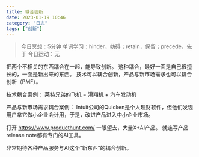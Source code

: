 ```yaml
---
title: 耦合创新
date: 2023-01-19 10:46 
category: "日志"
tags: ["创新"]
---
```


> 今日冥想：5分钟
> 单词学习：hinder，妨碍；retain，保留；precede，先于
> 今日运动：无

把两个不相关的东西耦合在一起，能导致创新。
这种耦合，最好一面是自己很擅长的，一面是新出来的东西。
技术可以耦合创新，产品与新市场需求也可以耦合创新（PMF）。

技术耦合案例：
莱特兄弟的飞机  = 滑翔机 + 汽车发动机

产品与新市场需求耦合案例：
Intuit公司的Quicken是个人理财软件，但他们发现用户拿它做小企业会计用，于是，改进产品进入中小企业市场。

打开 https://www.producthunt.com/
一眼望去，大量X+AI产品。
就连写产品release note都有专门的AI工具。

非常期待各种产品服务与AI这个“新东西”的耦合创新。


